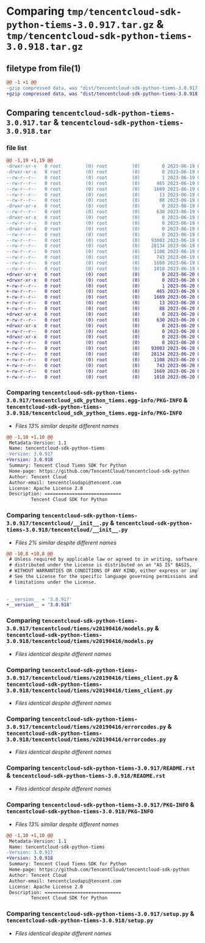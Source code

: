 # Comparing `tmp/tencentcloud-sdk-python-tiems-3.0.917.tar.gz` & `tmp/tencentcloud-sdk-python-tiems-3.0.918.tar.gz`

## filetype from file(1)

```diff
@@ -1 +1 @@
-gzip compressed data, was "dist/tencentcloud-sdk-python-tiems-3.0.917.tar", last modified: Mon Jun 19 00:35:20 2023, max compression
+gzip compressed data, was "dist/tencentcloud-sdk-python-tiems-3.0.918.tar", last modified: Tue Jun 20 02:50:29 2023, max compression
```

## Comparing `tencentcloud-sdk-python-tiems-3.0.917.tar` & `tencentcloud-sdk-python-tiems-3.0.918.tar`

### file list

```diff
@@ -1,19 +1,19 @@
-drwxr-xr-x   0 root         (0) root         (0)        0 2023-06-19 00:35:20.000000 tencentcloud-sdk-python-tiems-3.0.917/
-drwxr-xr-x   0 root         (0) root         (0)        0 2023-06-19 00:35:20.000000 tencentcloud-sdk-python-tiems-3.0.917/tencentcloud_sdk_python_tiems.egg-info/
--rw-r--r--   0 root         (0) root         (0)        1 2023-06-19 00:35:20.000000 tencentcloud-sdk-python-tiems-3.0.917/tencentcloud_sdk_python_tiems.egg-info/dependency_links.txt
--rw-r--r--   0 root         (0) root         (0)      465 2023-06-19 00:35:20.000000 tencentcloud-sdk-python-tiems-3.0.917/tencentcloud_sdk_python_tiems.egg-info/SOURCES.txt
--rw-r--r--   0 root         (0) root         (0)     1669 2023-06-19 00:35:20.000000 tencentcloud-sdk-python-tiems-3.0.917/tencentcloud_sdk_python_tiems.egg-info/PKG-INFO
--rw-r--r--   0 root         (0) root         (0)       13 2023-06-19 00:35:20.000000 tencentcloud-sdk-python-tiems-3.0.917/tencentcloud_sdk_python_tiems.egg-info/top_level.txt
--rw-r--r--   0 root         (0) root         (0)       88 2023-06-19 00:35:20.000000 tencentcloud-sdk-python-tiems-3.0.917/setup.cfg
-drwxr-xr-x   0 root         (0) root         (0)        0 2023-06-19 00:35:20.000000 tencentcloud-sdk-python-tiems-3.0.917/tencentcloud/
--rw-r--r--   0 root         (0) root         (0)      630 2023-06-19 00:35:20.000000 tencentcloud-sdk-python-tiems-3.0.917/tencentcloud/__init__.py
-drwxr-xr-x   0 root         (0) root         (0)        0 2023-06-19 00:35:20.000000 tencentcloud-sdk-python-tiems-3.0.917/tencentcloud/tiems/
--rw-r--r--   0 root         (0) root         (0)        0 2023-06-19 00:35:20.000000 tencentcloud-sdk-python-tiems-3.0.917/tencentcloud/tiems/__init__.py
-drwxr-xr-x   0 root         (0) root         (0)        0 2023-06-19 00:35:20.000000 tencentcloud-sdk-python-tiems-3.0.917/tencentcloud/tiems/v20190416/
--rw-r--r--   0 root         (0) root         (0)        0 2023-06-19 00:35:20.000000 tencentcloud-sdk-python-tiems-3.0.917/tencentcloud/tiems/v20190416/__init__.py
--rw-r--r--   0 root         (0) root         (0)    93003 2023-06-19 00:35:20.000000 tencentcloud-sdk-python-tiems-3.0.917/tencentcloud/tiems/v20190416/models.py
--rw-r--r--   0 root         (0) root         (0)    28134 2023-06-19 00:35:20.000000 tencentcloud-sdk-python-tiems-3.0.917/tencentcloud/tiems/v20190416/tiems_client.py
--rw-r--r--   0 root         (0) root         (0)     1108 2023-06-19 00:35:20.000000 tencentcloud-sdk-python-tiems-3.0.917/tencentcloud/tiems/v20190416/errorcodes.py
--rw-r--r--   0 root         (0) root         (0)      743 2023-06-19 00:35:20.000000 tencentcloud-sdk-python-tiems-3.0.917/README.rst
--rw-r--r--   0 root         (0) root         (0)     1669 2023-06-19 00:35:20.000000 tencentcloud-sdk-python-tiems-3.0.917/PKG-INFO
--rw-r--r--   0 root         (0) root         (0)     1010 2023-06-19 00:35:20.000000 tencentcloud-sdk-python-tiems-3.0.917/setup.py
+drwxr-xr-x   0 root         (0) root         (0)        0 2023-06-20 02:50:29.000000 tencentcloud-sdk-python-tiems-3.0.918/
+drwxr-xr-x   0 root         (0) root         (0)        0 2023-06-20 02:50:29.000000 tencentcloud-sdk-python-tiems-3.0.918/tencentcloud_sdk_python_tiems.egg-info/
+-rw-r--r--   0 root         (0) root         (0)        1 2023-06-20 02:50:29.000000 tencentcloud-sdk-python-tiems-3.0.918/tencentcloud_sdk_python_tiems.egg-info/dependency_links.txt
+-rw-r--r--   0 root         (0) root         (0)      465 2023-06-20 02:50:29.000000 tencentcloud-sdk-python-tiems-3.0.918/tencentcloud_sdk_python_tiems.egg-info/SOURCES.txt
+-rw-r--r--   0 root         (0) root         (0)     1669 2023-06-20 02:50:29.000000 tencentcloud-sdk-python-tiems-3.0.918/tencentcloud_sdk_python_tiems.egg-info/PKG-INFO
+-rw-r--r--   0 root         (0) root         (0)       13 2023-06-20 02:50:29.000000 tencentcloud-sdk-python-tiems-3.0.918/tencentcloud_sdk_python_tiems.egg-info/top_level.txt
+-rw-r--r--   0 root         (0) root         (0)       88 2023-06-20 02:50:29.000000 tencentcloud-sdk-python-tiems-3.0.918/setup.cfg
+drwxr-xr-x   0 root         (0) root         (0)        0 2023-06-20 02:50:29.000000 tencentcloud-sdk-python-tiems-3.0.918/tencentcloud/
+-rw-r--r--   0 root         (0) root         (0)      630 2023-06-20 02:50:28.000000 tencentcloud-sdk-python-tiems-3.0.918/tencentcloud/__init__.py
+drwxr-xr-x   0 root         (0) root         (0)        0 2023-06-20 02:50:29.000000 tencentcloud-sdk-python-tiems-3.0.918/tencentcloud/tiems/
+-rw-r--r--   0 root         (0) root         (0)        0 2023-06-20 02:50:28.000000 tencentcloud-sdk-python-tiems-3.0.918/tencentcloud/tiems/__init__.py
+drwxr-xr-x   0 root         (0) root         (0)        0 2023-06-20 02:50:29.000000 tencentcloud-sdk-python-tiems-3.0.918/tencentcloud/tiems/v20190416/
+-rw-r--r--   0 root         (0) root         (0)        0 2023-06-20 02:50:28.000000 tencentcloud-sdk-python-tiems-3.0.918/tencentcloud/tiems/v20190416/__init__.py
+-rw-r--r--   0 root         (0) root         (0)    93003 2023-06-20 02:50:28.000000 tencentcloud-sdk-python-tiems-3.0.918/tencentcloud/tiems/v20190416/models.py
+-rw-r--r--   0 root         (0) root         (0)    28134 2023-06-20 02:50:28.000000 tencentcloud-sdk-python-tiems-3.0.918/tencentcloud/tiems/v20190416/tiems_client.py
+-rw-r--r--   0 root         (0) root         (0)     1108 2023-06-20 02:50:28.000000 tencentcloud-sdk-python-tiems-3.0.918/tencentcloud/tiems/v20190416/errorcodes.py
+-rw-r--r--   0 root         (0) root         (0)      743 2023-06-20 02:50:28.000000 tencentcloud-sdk-python-tiems-3.0.918/README.rst
+-rw-r--r--   0 root         (0) root         (0)     1669 2023-06-20 02:50:29.000000 tencentcloud-sdk-python-tiems-3.0.918/PKG-INFO
+-rw-r--r--   0 root         (0) root         (0)     1010 2023-06-20 02:50:28.000000 tencentcloud-sdk-python-tiems-3.0.918/setup.py
```

### Comparing `tencentcloud-sdk-python-tiems-3.0.917/tencentcloud_sdk_python_tiems.egg-info/PKG-INFO` & `tencentcloud-sdk-python-tiems-3.0.918/tencentcloud_sdk_python_tiems.egg-info/PKG-INFO`

 * *Files 13% similar despite different names*

```diff
@@ -1,10 +1,10 @@
 Metadata-Version: 1.1
 Name: tencentcloud-sdk-python-tiems
-Version: 3.0.917
+Version: 3.0.918
 Summary: Tencent Cloud Tiems SDK for Python
 Home-page: https://github.com/TencentCloud/tencentcloud-sdk-python
 Author: Tencent Cloud
 Author-email: tencentcloudapi@tencent.com
 License: Apache License 2.0
 Description: ============================
         Tencent Cloud SDK for Python
```

### Comparing `tencentcloud-sdk-python-tiems-3.0.917/tencentcloud/__init__.py` & `tencentcloud-sdk-python-tiems-3.0.918/tencentcloud/__init__.py`

 * *Files 2% similar despite different names*

```diff
@@ -10,8 +10,8 @@
 # Unless required by applicable law or agreed to in writing, software
 # distributed under the License is distributed on an "AS IS" BASIS,
 # WITHOUT WARRANTIES OR CONDITIONS OF ANY KIND, either express or implied.
 # See the License for the specific language governing permissions and
 # limitations under the License.
 
 
-__version__ = '3.0.917'
+__version__ = '3.0.918'
```

### Comparing `tencentcloud-sdk-python-tiems-3.0.917/tencentcloud/tiems/v20190416/models.py` & `tencentcloud-sdk-python-tiems-3.0.918/tencentcloud/tiems/v20190416/models.py`

 * *Files identical despite different names*

### Comparing `tencentcloud-sdk-python-tiems-3.0.917/tencentcloud/tiems/v20190416/tiems_client.py` & `tencentcloud-sdk-python-tiems-3.0.918/tencentcloud/tiems/v20190416/tiems_client.py`

 * *Files identical despite different names*

### Comparing `tencentcloud-sdk-python-tiems-3.0.917/tencentcloud/tiems/v20190416/errorcodes.py` & `tencentcloud-sdk-python-tiems-3.0.918/tencentcloud/tiems/v20190416/errorcodes.py`

 * *Files identical despite different names*

### Comparing `tencentcloud-sdk-python-tiems-3.0.917/README.rst` & `tencentcloud-sdk-python-tiems-3.0.918/README.rst`

 * *Files identical despite different names*

### Comparing `tencentcloud-sdk-python-tiems-3.0.917/PKG-INFO` & `tencentcloud-sdk-python-tiems-3.0.918/PKG-INFO`

 * *Files 13% similar despite different names*

```diff
@@ -1,10 +1,10 @@
 Metadata-Version: 1.1
 Name: tencentcloud-sdk-python-tiems
-Version: 3.0.917
+Version: 3.0.918
 Summary: Tencent Cloud Tiems SDK for Python
 Home-page: https://github.com/TencentCloud/tencentcloud-sdk-python
 Author: Tencent Cloud
 Author-email: tencentcloudapi@tencent.com
 License: Apache License 2.0
 Description: ============================
         Tencent Cloud SDK for Python
```

### Comparing `tencentcloud-sdk-python-tiems-3.0.917/setup.py` & `tencentcloud-sdk-python-tiems-3.0.918/setup.py`

 * *Files identical despite different names*

